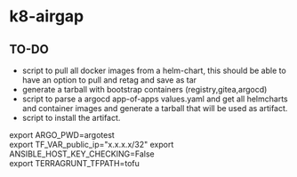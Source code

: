 # k8-airgap

## TO-DO
* script to pull all docker images from a helm-chart, this should be able to have an option to pull and retag and save as tar
* generate a tarball with bootstrap containers (registry,gitea,argocd)
* script to parse a argocd app-of-apps values.yaml and get all helmcharts and container images and generate a tarball that will be used as artifact. 
* script to install the artifact. 


export ARGO_PWD=argotest  
export TF_VAR_public_ip="x.x.x.x/32"
export ANSIBLE_HOST_KEY_CHECKING=False     
export TERRAGRUNT_TFPATH=tofu 